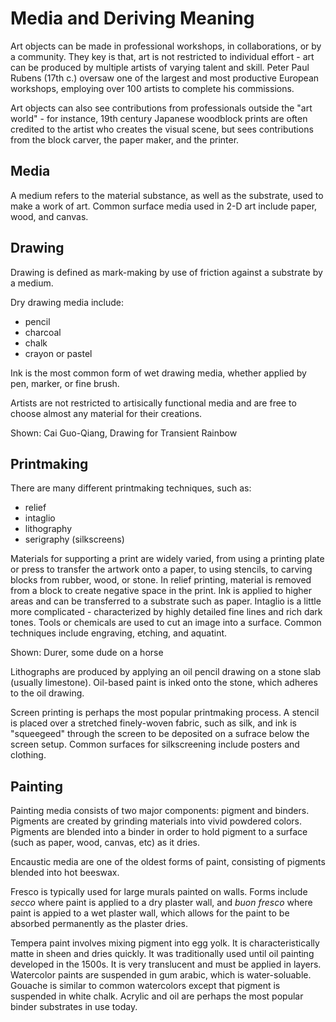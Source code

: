 # Media and Deriving Meaning
Art objects can be made in professional workshops, in collaborations, or by a community. They key is that, art is not restricted to individual effort - art can be produced by multiple artists of varying talent and skill. Peter Paul Rubens (17th c.) oversaw one of the largest and most productive European workshops, employing over 100 artists to complete his commissions.

Art objects can also see contributions from professionals outside the "art world" - for instance, 19th century Japanese woodblock prints are often credited to the artist who creates the visual scene, but sees contributions from the block carver, the paper maker, and the printer.

## Media
A medium refers to the material substance, as well as the substrate, used to make a work of art. Common surface media used in 2-D art include paper, wood, and canvas. 

## Drawing
Drawing is defined as mark-making by use of friction against a substrate by a medium.

Dry drawing media include:
- pencil
- charcoal
- chalk
- crayon or pastel

Ink is the most common form of wet drawing media, whether applied by pen, marker, or fine brush.

Artists are not restricted to artisically functional media and are free to choose almost any material for their creations. 

Shown: Cai Guo-Qiang, Drawing for Transient Rainbow

## Printmaking
There are many different printmaking techniques, such as:
- relief
- intaglio
- lithography
- serigraphy (silkscreens)

Materials for supporting a print are widely varied, from using a printing plate or press to transfer the artwork onto a paper, to using stencils, to carving blocks from rubber, wood, or stone. In relief printing, material is removed from a block to create negative space in the print. Ink is applied to higher areas and can be transferred to a substrate such as paper. Intaglio is a little more complicated - characterized by highly detailed fine lines and rich dark tones. Tools or chemicals are used to cut an image into a surface. Common techniques include engraving, etching, and aquatint.

Shown: Durer, some dude on a horse

Lithographs are produced by applying an oil pencil drawing on a stone slab (usually limestone). Oil-based paint is inked onto the stone, which adheres to the oil drawing.

Screen printing is perhaps the most popular printmaking process. A stencil is placed over a stretched finely-woven fabric, such as silk, and ink is "squeegeed" through the screen to be deposited on a sufrace below the screen setup. Common surfaces for silkscreening include posters and clothing.

## Painting
Painting media consists of two major components: pigment and binders. Pigments are created by grinding materials into vivid powdered colors. Pigments are blended into a binder in order to hold pigment to a surface (such as paper, wood, canvas, etc) as it dries.

Encaustic media are one of the oldest forms of paint, consisting of pigments blended into hot beeswax.

Fresco is typically used for large murals painted on walls. Forms include *secco* where paint is applied to a dry plaster wall, and *buon fresco* where paint is appied to a wet plaster wall, which allows for the paint to be absorbed permanently as the plaster dries.

Tempera paint involves mixing pigment into egg yolk. It is characteristically matte in sheen and dries quickly. It was traditionally used until oil painting developed in the 1500s. It is very translucent and must be applied in layers.  Watercolor paints are suspended in gum arabic, which is water-soluable. Gouache is similar to common watercolors except that pigment is suspended in white chalk. Acrylic and oil are perhaps the most popular binder substrates in use today.